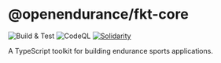 # @openendurance/fkt-core

![Build & Test](https://github.com/openendurance/fkt/workflows/Build%20&%20Test/badge.svg)
![CodeQL](https://github.com/openendurance/fkt/workflows/CodeQL/badge.svg)
[![Solidarity](https://github.com/jpoehnelt/in-solidarity-bot/raw/main/static//badge-flat.png)](https://github.com/apps/in-solidarity)

A TypeScript toolkit for building endurance sports applications.
